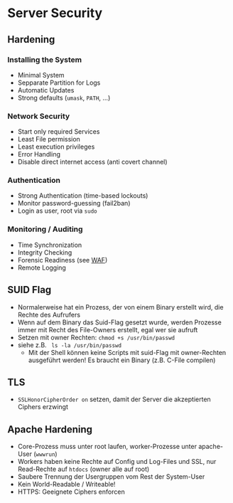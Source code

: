 # Server Security

## Hardening
### Installing the System
- Minimal System
- Sepparate Partition for Logs
- Automatic Updates
- Strong defaults (`umask`, `PATH`, ...)

### Network Security
- Start only required Services
- Least File permission
- Least execution privileges
- Error Handling
- Disable direct internet access (anti covert channel)

### Authentication
- Strong Authentication (time-based lockouts)
- Monitor password-guessing (fail2ban)
- Login as user, root via `sudo`

### Monitoring / Auditing
- Time Synchronization
- Integrity Checking
- Forensic Readiness (see [WAF](12_Web_App_Firewall.md))
- Remote Logging

## SUID Flag
- Normalerweise hat ein Prozess, der von einem Binary erstellt wird, die Rechte des Aufrufers
- Wenn auf dem Binary das Suid-Flag gesetzt wurde, werden Prozesse immer mit Recht des File-Owners erstellt, egal wer sie aufruft
- Setzen mit owner Rechten: `chmod +s /usr/bin/passwd`
- siehe z.B. ` ls -la /usr/bin/passwd`
    - Mit der Shell können keine Scripts mit suid-Flag mit owner-Rechten ausgeführt werden! Es braucht ein Binary (z.B. C-File compilen)

## TLS
- `SSLHonorCipherOrder on` setzen, damit der Server die akzeptierten Ciphers erzwingt

## Apache Hardening
- Core-Prozess muss unter root laufen, worker-Prozesse unter apache-User (`wwwrun`)
- Workers haben keine Rechte auf Config und Log-Files und SSL, nur Read-Rechte auf `htdocs` (owner alle auf root)
- Saubere Trennung der Usergruppen vom Rest der System-User
- Kein World-Readable / Writeable!
- HTTPS: Geeignete Ciphers enforcen

